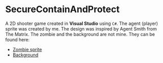 # SecureContainAndProtect

A 2D shooter game created in **Visual Studio** using `C#`. The agent (player) sprite was created by me. The design was inspired by Agent Smith from The Matrix. The zombie and the background are not mine. They can be found here: 
* [Zombie sprite](https://ironnbutterfly.itch.io/zombie-sprite)
* [Background](https://genuinehuman.tumblr.com/image/121101294720)
